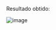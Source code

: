 Resultado obtido:

![image](https://github.com/user-attachments/assets/f8f6b567-8d4d-4f60-b943-9c504159b188)
